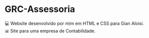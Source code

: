 # GRC-Assessoria

💻 Website desenvolvido por mim em HTML e CSS para Gian Aloisi. <br>
📊 Site para uma empresa de Contabilidade.

